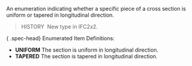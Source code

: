 An enumeration indicating whether a specific piece of a cross section is uniform or tapered in longitudinal direction.

> HISTORY&nbsp; New type in IFC2x2.

{ .spec-head}
Enumerated Item Definitions:

* **UNIFORM** The section is uniform in longitudinal direction.
* **TAPERED** The section is tapered in longitudinal direction.